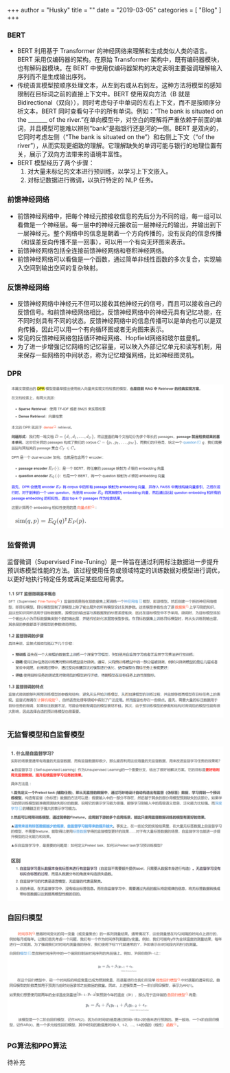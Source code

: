 +++
author = "Husky"
title = ""
date = "2019-03-05"
categories = [
    "Blog"
]
+++
### BERT

- BERT 利用基于 Transformer 的神经网络来理解和生成类似人类的语言。BERT 采用仅编码器的架构。在原始 Transformer 架构中，既有编码器模块，也有解码器模块。在 BERT 中使用仅编码器架构的决定表明主要强调理解输入序列而不是生成输出序列。
- 传统语言模型按顺序处理文本，从左到右或从右到左。这种方法将模型的感知限制在目标词之前的直接上下文中。BERT 使用双向方法（B 就是 Bidirectional（双向）），同时考虑句子中单词的左右上下文，而不是按顺序分析文本，BERT 同时查看句子中的所有单词。例如：“The bank is situated on the _______ of the river.”在单向模型中，对空白的理解将严重依赖于前面的单词，并且模型可能难以辨别“bank”是指银行还是河的一侧。BERT 是双向的，它同时考虑左侧（“The bank is situated on the”）和右侧上下文（“of the river”），从而实现更细致的理解。它理解缺失的单词可能与银行的地理位置有关，展示了双向方法带来的语境丰富性。
- BERT 模型经历了两个步骤：
  1. 对大量未标记的文本进行预训练，以学习上下文嵌入。
  2. 对标记数据进行微调，以执行特定的 NLP 任务。

### 前馈神经网络

- 前馈神经网络中，把每个神经元按接收信息的先后分为不同的组，每一组可以看做是一个神经层。每一层中的神经元接收前一层神经元的输出，并输出到下一层神经元。整个网络中的信息是朝着一个方向传播的，没有反向的信息传播（和误差反向传播不是一回事），可以用一个有向无环图来表示。
- 前馈神经网络包括全连接前馈神经网络和卷积神经网络。
- 前馈神经网络可以看做是一个函数，通过简单非线性函数的多次复合，实现输入空间到输出空间的复杂映射。

### 反馈神经网络

- 反馈神经网络中神经元不但可以接收其他神经元的信号，而且可以接收自己的反馈信号。和前馈神经网络相比，反馈神经网络中的神经元具有记忆功能，在不同时刻具有不同的状态。反馈神经网络中的信息传播可以是单向也可以是双向传播，因此可以用一个有向循环图或者无向图来表示。
- 常见的反馈神经网络包括循环神经网络、Hopfield网络和玻尔兹曼机。
- 为了进一步增强记忆网络的记忆容量，可以映入外部记忆单元和读写机制，用来保存一些网络的中间状态，称为记忆增强网络，比如神经图灵机。

### DPR

![image-20241226191337923](知识整理.assets/image-20241226191337923.png)

### 监督微调

监督微调（Supervised Fine-Tuning）是一种旨在通过利用标注数据进一步提升预训练模型性能的方法。该过程使用任务或领域特定的训练数据对模型进行调优，以更好地执行特定任务或满足某些应用需求。

![image-20241230142405779](知识整理.assets/image-20241230142405779.png)

### 无监督模型和自监督模型

![image-20241230143816320](知识整理.assets/image-20241230143816320.png)

### 自回归模型

![image-20241228115534886](知识整理.assets/image-20241228115534886.png)

### PG算法和PPO算法

待补充
